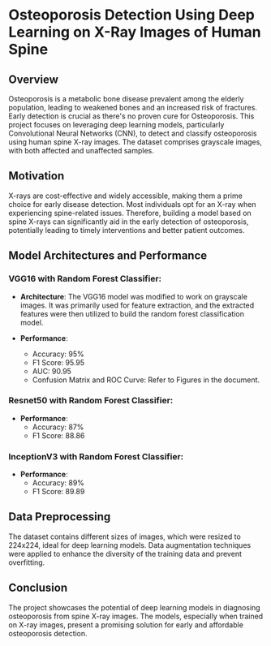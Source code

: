 # Osteoporosis Detection Using Deep Learning on X-Ray Images of Human Spine

## Overview

Osteoporosis is a metabolic bone disease prevalent among the elderly population, leading to weakened bones and an increased risk of fractures. Early detection is crucial as there's no proven cure for Osteoporosis. This project focuses on leveraging deep learning models, particularly Convolutional Neural Networks (CNN), to detect and classify osteoporosis using human spine X-ray images. The dataset comprises grayscale images, with both affected and unaffected samples.

## Motivation

X-rays are cost-effective and widely accessible, making them a prime choice for early disease detection. Most individuals opt for an X-ray when experiencing spine-related issues. Therefore, building a model based on spine X-rays can significantly aid in the early detection of osteoporosis, potentially leading to timely interventions and better patient outcomes.

## Model Architectures and Performance

### VGG16 with Random Forest Classifier:

- **Architecture**: The VGG16 model was modified to work on grayscale images. It was primarily used for feature extraction, and the extracted features were then utilized to build the random forest classification model.
  
- **Performance**:
  - Accuracy: 95%
  - F1 Score: 95.95
  - AUC: 90.95
  - Confusion Matrix and ROC Curve: Refer to Figures in the document.

### Resnet50 with Random Forest Classifier:

- **Performance**:
  - Accuracy: 87%
  - F1 Score: 88.86

### InceptionV3 with Random Forest Classifier:

- **Performance**:
  - Accuracy: 89%
  - F1 Score: 89.89

## Data Preprocessing

The dataset contains different sizes of images, which were resized to 224x224, ideal for deep learning models. Data augmentation techniques were applied to enhance the diversity of the training data and prevent overfitting.

## Conclusion

The project showcases the potential of deep learning models in diagnosing osteoporosis from spine X-ray images. The models, especially when trained on X-ray images, present a promising solution for early and affordable osteoporosis detection.


